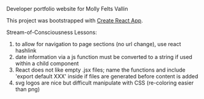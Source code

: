 Developer portfolio website for Molly Felts Vallin

This project was bootstrapped with [Create React App](https://github.com/facebook/create-react-app).

Stream-of-Consciousness Lessons:
1. to allow for navigation to page sections (no url change), use  react hashlink
2. date information via a js function must be converted to a string if used within a child component
3. React does not like empty .jsx files; name the functions and include 'export default XXX' inside if files are generated before content is added
4. svg logos are nice but difficult manipulate with CSS (re-coloring easier than png)